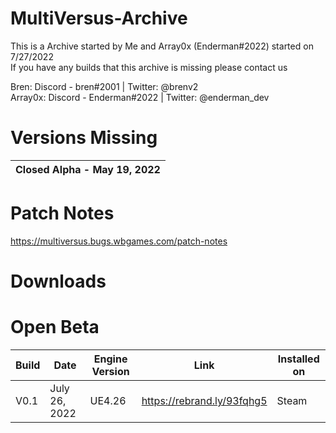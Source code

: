 # MultiVersus-Archive
This is a Archive started by Me and Array0x (Enderman#2022) started on 7/27/2022<br />
If you have any builds that this archive is missing please contact us

Bren: Discord - bren#2001 | Twitter: @brenv2<br />
Array0x: Discord - Enderman#2022 | Twitter: @enderman_dev

# Versions Missing 

| Closed Alpha - May 19, 2022 |
|------------------------------|


# Patch Notes

https://multiversus.bugs.wbgames.com/patch-notes

# Downloads

# Open Beta
| Build                  	 | Date          	 | Engine Version	    |		    Link             |		    Installed on             |     
| ------------------------------ | --------------------- | ------------------------ | ------------------------------ | ------------------------------ |
| V0.1        	 |  July 26, 2022	   	 | UE4.26	    |		https://rebrand.ly/93fqhg5                                   |             Steam
